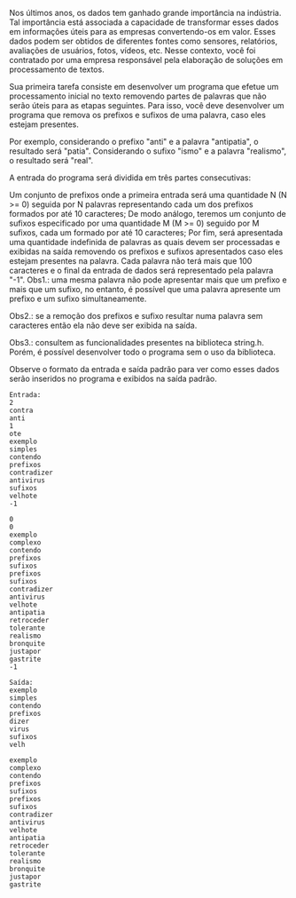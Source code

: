 Nos últimos anos, os dados tem ganhado grande importância na indústria. Tal importância está associada a capacidade de transformar esses dados em informações úteis para as empresas convertendo-os em valor. Esses dados podem ser obtidos de diferentes fontes como sensores, relatórios, avaliações de usuários, fotos, vídeos, etc. Nesse contexto, você foi contratado por uma empresa responsável pela elaboração de soluções em processamento de textos.

Sua primeira tarefa consiste em desenvolver um programa que efetue um processamento inicial no texto removendo partes de palavras que não serão úteis para as etapas seguintes. Para isso, você deve desenvolver um programa que remova os prefixos e sufixos de uma palavra, caso eles estejam presentes.

Por exemplo, considerando o prefixo "anti" e a palavra "antipatia", o resultado será "patia". Considerando o sufixo "ismo" e a palavra "realismo", o resultado será "real".

A entrada do programa será dividida em três partes consecutivas:

Um conjunto de prefixos onde a primeira entrada será uma quantidade N (N >= 0) seguida por N palavras representando cada um dos prefixos formados por até 10 caracteres;
De modo análogo, teremos um conjunto de sufixos especificado por uma quantidade M (M >= 0) seguido por M sufixos, cada um formado por até 10 caracteres;
Por fim, será apresentada uma quantidade indefinida de palavras as quais devem ser processadas e exibidas na saída removendo os prefixos e sufixos apresentados caso eles estejam presentes na palavra. Cada palavra não terá mais que 100 caracteres e o final da entrada de dados será representado pela palavra "-1".
Obs1.: uma mesma palavra não pode apresentar mais que um prefixo e mais que um sufixo, no entanto, é possível que uma palavra apresente um prefixo e um sufixo simultaneamente.

Obs2.: se a remoção dos prefixos e sufixo resultar numa palavra sem caracteres então ela não deve ser exibida na saída.

Obs3.: consultem as funcionalidades presentes na biblioteca string.h. Porém, é possível desenvolver todo o programa sem o uso da biblioteca.

Observe o formato da entrada e saída padrão para ver como esses dados serão inseridos no programa e exibidos na saída padrão.

```
Entrada:
2
contra
anti
1
ote
exemplo
simples
contendo
prefixos
contradizer
antivirus
sufixos
velhote
-1

0
0
exemplo
complexo
contendo
prefixos
sufixos
prefixos
sufixos
contradizer
antivirus
velhote
antipatia
retroceder
tolerante
realismo
bronquite
justapor
gastrite
-1
```

```
Saída:
exemplo
simples
contendo
prefixos
dizer
virus
sufixos
velh

exemplo
complexo
contendo
prefixos
sufixos
prefixos
sufixos
contradizer
antivirus
velhote
antipatia
retroceder
tolerante
realismo
bronquite
justapor
gastrite
```